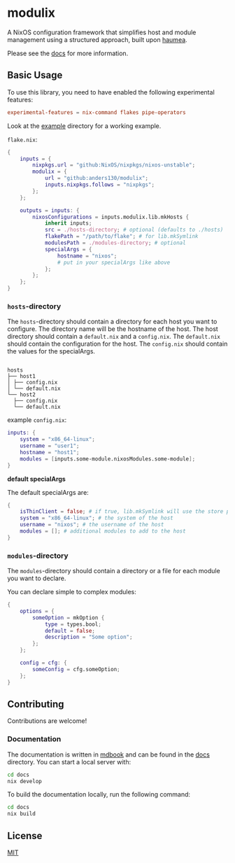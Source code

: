 # modulix

A NixOS configuration framework that simplifies host and module management using a structured approach, built upon [haumea](https://github.com/nix-community/haumea).

Please see the [docs](https://anders130.github.io/modulix) for more information.

## Basic Usage

To use this library, you need to have enabled the following experimental features:

```conf
experimental-features = nix-command flakes pipe-operators
```

Look at the [example](./example) directory for a working example.

`flake.nix`:

```nix
{
    inputs = {
        nixpkgs.url = "github:NixOS/nixpkgs/nixos-unstable";
        modulix = {
            url = "github:anders130/modulix";
            inputs.nixpkgs.follows = "nixpkgs";
        };
    };

    outputs = inputs: {
        nixosConfigurations = inputs.modulix.lib.mkHosts {
            inherit inputs;
            src = ./hosts-directory; # optional (defaults to ./hosts)
            flakePath = "/path/to/flake"; # for lib.mkSymlink
            modulesPath = ./modules-directory; # optional
            specialArgs = {
                hostname = "nixos";
                # put in your specialArgs like above
            };
        };
    };
}
```

### `hosts`-directory

The `hosts`-directory should contain a directory for each host you want to configure. The directory name will be the hostname of the host.
The host directory should contain a `default.nix` and a `config.nix`. The `default.nix` should contain the configuration for the host. The `config.nix` should contain the values for the specialArgs.

```

hosts
├── host1
│ ├── config.nix
│ └── default.nix
└── host2
  ├── config.nix
  └── default.nix

```

example `config.nix`:

```nix
inputs: {
    system = "x86_64-linux";
    username = "user1";
    hostname = "host1";
    modules = [inputs.some-module.nixosModules.some-module];
}
```

**default specialArgs**

The default specialArgs are:

```nix
{
    isThinClient = false; # if true, lib.mkSymlink will use the store path instead of the flake path
    system = "x86_64-linux"; # the system of the host
    username = "nixos"; # the username of the host
    modules = []; # additional modules to add to the host
}
```

### `modules`-directory

The `modules`-directory should contain a directory or a file for each module you want to declare.

You can declare simple to complex modules:

```nix
{
    options = {
        someOption = mkOption {
            type = types.bool;
            default = false;
            description = "Some option";
        };
    };

    config = cfg: {
        someConfig = cfg.someOption;
    };
}
```

## Contributing

Contributions are welcome!

### Documentation

The documentation is written in [mdbook](https://rust-lang.github.io/mdBook/) and can be found in the [docs](./docs) directory.
You can start a local server with:

```bash
cd docs
nix develop
```

To build the documentation locally, run the following command:

```bash
cd docs
nix build
```

## License

[MIT](./LICENSE)
